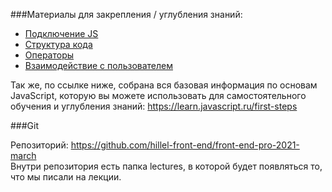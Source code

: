 ###Материалы для закрепления / углубления знаний:

- [Подключение JS]
- [Структура кода]
- [Операторы]
- [Взаимодействие с пользователем]

Так же, по ссылке ниже, собрана вся базовая информация по основам JavaScript, которую вы можете использовать для самостоятельного обучения и углубления знаний:
https://learn.javascript.ru/first-steps

###Git

Репозиторий: https://github.com/hillel-front-end/front-end-pro-2021-march
<br/>Внутри репозитория есть папка lectures, в которой будет появляться то, что мы писали на лекции.

[Подключение JS]: https://learn.javascript.ru/hello-world
[Структура кода]: https://learn.javascript.ru/structure
[Операторы]: https://learn.javascript.ru/operators
[Взаимодействие с пользователем]: https://learn.javascript.ru/alert-prompt-confirm
